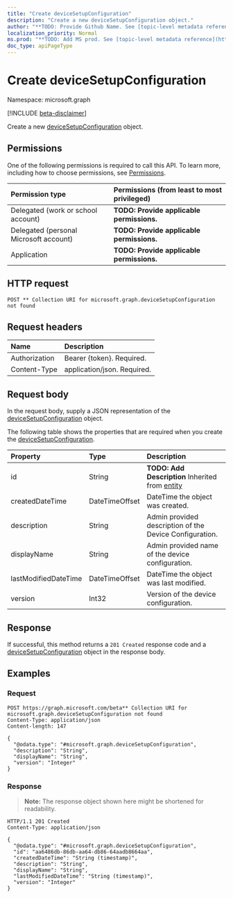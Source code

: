 ```yaml
---
title: "Create deviceSetupConfiguration"
description: "Create a new deviceSetupConfiguration object."
author: "**TODO: Provide Github Name. See [topic-level metadata reference](https://msgo.azurewebsites.net/add/document/guidelines/metadata.html#topic-level-metadata)**"
localization_priority: Normal
ms.prod: "**TODO: Add MS prod. See [topic-level metadata reference](https://msgo.azurewebsites.net/add/document/guidelines/metadata.html#topic-level-metadata)**"
doc_type: apiPageType
---
```


# Create deviceSetupConfiguration
Namespace: microsoft.graph

[!INCLUDE [beta-disclaimer](../../includes/beta-disclaimer.md)]

Create a new [deviceSetupConfiguration](../resources/devicesetupconfiguration.md) object.

## Permissions
One of the following permissions is required to call this API. To learn more, including how to choose permissions, see [Permissions](/graph/permissions-reference).

|Permission type|Permissions (from least to most privileged)|
|:---|:---|
|Delegated (work or school account)|**TODO: Provide applicable permissions.**|
|Delegated (personal Microsoft account)|**TODO: Provide applicable permissions.**|
|Application|**TODO: Provide applicable permissions.**|

## HTTP request

<!-- {
  "blockType": "ignored"
}
-->
``` http
POST ** Collection URI for microsoft.graph.deviceSetupConfiguration not found
```

## Request headers
|Name|Description|
|:---|:---|
|Authorization|Bearer {token}. Required.|
|Content-Type|application/json. Required.|

## Request body
In the request body, supply a JSON representation of the [deviceSetupConfiguration](../resources/devicesetupconfiguration.md) object.

The following table shows the properties that are required when you create the [deviceSetupConfiguration](../resources/devicesetupconfiguration.md).

|Property|Type|Description|
|:---|:---|:---|
|id|String|**TODO: Add Description** Inherited from [entity](../resources/entity.md)|
|createdDateTime|DateTimeOffset|DateTime the object was created.|
|description|String|Admin provided description of the Device Configuration.|
|displayName|String|Admin provided name of the device configuration.|
|lastModifiedDateTime|DateTimeOffset|DateTime the object was last modified.|
|version|Int32|Version of the device configuration.|



## Response

If successful, this method returns a `201 Created` response code and a [deviceSetupConfiguration](../resources/devicesetupconfiguration.md) object in the response body.

## Examples

### Request
<!-- {
  "blockType": "request",
  "name": "create_devicesetupconfiguration_from_"
}
-->
``` http
POST https://graph.microsoft.com/beta** Collection URI for microsoft.graph.deviceSetupConfiguration not found
Content-Type: application/json
Content-length: 147

{
  "@odata.type": "#microsoft.graph.deviceSetupConfiguration",
  "description": "String",
  "displayName": "String",
  "version": "Integer"
}
```


### Response
>**Note:** The response object shown here might be shortened for readability.
<!-- {
  "blockType": "response",
  "truncated": true,
  "@odata.type": "microsoft.graph.deviceSetupConfiguration"
}
-->
``` http
HTTP/1.1 201 Created
Content-Type: application/json

{
  "@odata.type": "#microsoft.graph.deviceSetupConfiguration",
  "id": "aa6486db-86db-aa64-db86-64aadb8664aa",
  "createdDateTime": "String (timestamp)",
  "description": "String",
  "displayName": "String",
  "lastModifiedDateTime": "String (timestamp)",
  "version": "Integer"
}
```

